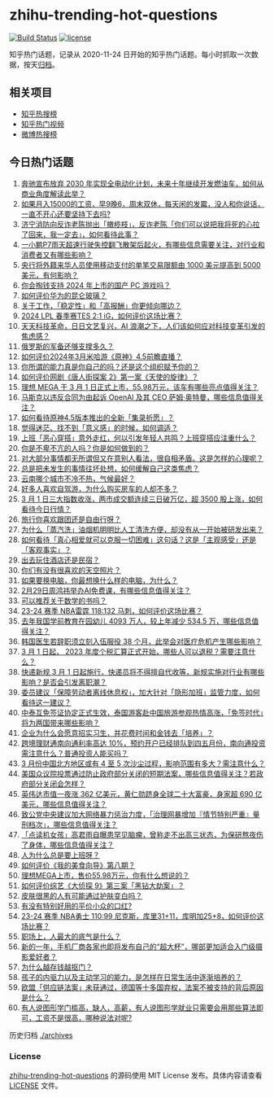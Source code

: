 # zhihu-trending-hot-questions

[![Build Status](https://github.com/justjavac/zhihu-trending-hot-questions/workflows/ci/badge.svg?branch=master)](https://github.com/justjavac/zhihu-trending-hot-questions/actions)
[![license](https://img.shields.io/github/license/justjavac/zhihu-trending-hot-questions)](https://github.com/justjavac/zhihu-trending-hot-questions/blob/master/LICENSE)

知乎热门话题，记录从 2020-11-24
日开始的知乎热门话题。每小时抓取一次数据，按天[归档](./archives)。

## 相关项目

- [知乎热搜榜](https://github.com/justjavac/zhihu-trending-top-search)
- [知乎热门视频](https://github.com/justjavac/zhihu-trending-hot-video)
- [微博热搜榜](https://github.com/justjavac/weibo-trending-hot-search)

## 今日热门话题

<!-- BEGIN -->
<!-- 最后更新时间 Sat Mar 02 2024 04:19:01 GMT+0800 (China Standard Time) -->

1. [奔驰宣布放弃 2030 年实现全电动化计划，未来十年继续开发燃油车，如何从商业角度解读此举？](https://www.zhihu.com/question/646518176)
1. [如果月入15000的工资，早9晚6，周末双休，每天闲的发霉，没人和你说话，一直不开心还要坚持下去吗?](https://www.zhihu.com/question/645077780)
1. [济宁消防向反诈老陈抛出「橄榄枝」，反诈老陈「你们可以说把我将死的心拉了回来，我一定去」，如何看待此事？](https://www.zhihu.com/question/646572423)
1. [一小鹏P7雨天超速行驶失控翻飞散架后起火，有哪些信息需要关注，对行业和消费者又有哪些影响？](https://www.zhihu.com/question/646477063)
1. [央行将外籍来华人员使用移动支付的单笔交易限额由 1000 美元提高到 5000 美元，有何影响？](https://www.zhihu.com/question/646612688)
1. [你会掏钱支持 2024 年上市的国产 PC 游戏吗？](https://www.zhihu.com/question/645412680)
1. [如何评价华为的昆仑玻璃？](https://www.zhihu.com/question/552044206)
1. [关于工作，「稳定性」和「高报酬」你更倾向哪边？](https://www.zhihu.com/question/646201526)
1. [2024 LPL 春季赛TES 2:1 iG，如何评价这场比赛？](https://www.zhihu.com/question/646619317)
1. [天天科技革命，日日文艺复兴，AI 浪潮之下，人们该如何应对科技变革引发的焦虑感？](https://www.zhihu.com/question/646407301)
1. [俄罗斯的军备还够支撑多久？](https://www.zhihu.com/question/581137923)
1. [如何评价2024年3月米哈游《原神》4.5前瞻直播？](https://www.zhihu.com/question/646507780)
1. [你所谓的能力真是你自己的吗？还是这个组织赋予你的？](https://www.zhihu.com/question/644811239)
1. [如何评价网剧《唐人街探案 2》第一案《天使的旋律》？](https://www.zhihu.com/question/646484015)
1. [理想 MEGA 于 3 月 1 日正式上市，55.98万元，该车有哪些亮点值得关注？](https://www.zhihu.com/question/646414523)
1. [马斯克以违反合同为由起诉 OpenAI 及其 CEO 萨姆·奥特曼，哪些信息值得关注？](https://www.zhihu.com/question/646614948)
1. [如何看待原神4.5版本推出的全新「集录祈愿」？](https://www.zhihu.com/question/646655614)
1. [觉得迷茫、找不到「意义感」的时候，如何调适？](https://www.zhihu.com/question/646371009)
1. [上班「恶心穿搭」意外走红，何以引发年轻人共鸣？上班穿搭应注重什么？](https://www.zhihu.com/question/646554769)
1. [你是不卑不亢的人吗？你是如何做到的？](https://www.zhihu.com/question/640372857)
1. [对大部分事情都无所谓但又在意别人看法，很自相矛盾。这是怎样的心理呢？](https://www.zhihu.com/question/640555211)
1. [总是把未发生的事情往坏处想，如何缓解自己这类焦虑？](https://www.zhihu.com/question/646186703)
1. [云南哪个城市不冷不热，气候最好？](https://www.zhihu.com/question/643097740)
1. [好多人喜欢自驾游，为什么购买房车的人却不多？](https://www.zhihu.com/question/642794799)
1. [3 月 1 日三大指数收涨，两市成交额连续三日破万亿，超 3500 股上涨，如何看待今日行情？](https://www.zhihu.com/question/646552918)
1. [旅行你喜欢跟团还是自由行呀？](https://www.zhihu.com/question/644881483)
1. [为什么「蒸汽洗」油烟机明明比人工清洗方便，却没有从一开始被研发出来？](https://www.zhihu.com/question/646556993)
1. [如何看待「真心相爱就可以克服一切困难」这句话？这是「主观感受」还是「客观事实」？](https://www.zhihu.com/question/646357123)
1. [出去玩住酒店还是民宿？](https://www.zhihu.com/question/644255470)
1. [你们有没有很喜欢的天空照片？](https://www.zhihu.com/question/645926289)
1. [如果要换电脑，你最想换什么样的电脑，为什么？](https://www.zhihu.com/question/645986864)
1. [2月29日周鸿祎举办AI免费课，有哪些信息值得关注？](https://www.zhihu.com/question/646600779)
1. [可以推荐关于数学的书吗？](https://www.zhihu.com/question/636818676)
1. [23-24 赛季 NBA雷霆 118:132 马刺，如何评价这场比赛？](https://www.zhihu.com/question/646560805)
1. [去年我国学前教育在园幼儿 4093 万人，较上年减少 534.5 万，哪些信息值得关注？](https://www.zhihu.com/question/646455118)
1. [韩国医生若辞职须立刻入伍服役 38 个月，此举会对医疗危机产生哪些影响？](https://www.zhihu.com/question/646552809)
1. [3 月 1 日起， 2023 年度个税汇算正式开始，哪些人可以退税？需要注意什么？](https://www.zhihu.com/question/646552320)
1. [快递新规 3 月 1 日起施行，快递员将不得擅自代收等，新规实施对行业有哪些影响？是否会引发离职潮？](https://www.zhihu.com/question/646549933)
1. [委员建议「保障劳动者离线休息权」，加大针对「隐形加班」监管力度，如何看待这一建议？](https://www.zhihu.com/question/646270260)
1. [中泰互免签证协定正式生效，泰国游客赴中国旅游参观热情高涨，「免签时代」将为两国带来哪些影响？](https://www.zhihu.com/question/646576869)
1. [企业为什么会愿意招实习生，并花费时间和金钱去「培养」？](https://www.zhihu.com/question/646306521)
1. [跨境理财通南向通利率高达 10%，预约开户已经排队到四五月份，南向通投资需注意什么？普通投资人能买吗？](https://www.zhihu.com/question/646554509)
1. [3 月份中国北方地区或有 4 至 5 次沙尘过程，影响范围有多大？需注意什么？](https://www.zhihu.com/question/646617524)
1. [美国众议院投票通过防止政府部分关闭的短期法案，哪些信息值得关注？若政府部分关闭会怎样？](https://www.zhihu.com/question/646551028)
1. [英伟达市值一夜涨 362 亿美元，黄仁勋跻身全球二十大富豪，身家超 690 亿美元，哪些信息值得关注？](https://www.zhihu.com/question/646554500)
1. [致公党中央建议加大网络暴力惩治力度，「治理网暴增加『情节特别严重』量刑档次」，哪些信息值得关注？](https://www.zhihu.com/question/646558112)
1. [「点读机女孩」高君雨自曝患罕见脑瘤，曾称走不出高三状态，为保研熬夜伤了身体，哪些信息值得关注？](https://www.zhihu.com/question/646520206)
1. [人为什么总是要上班呀？](https://www.zhihu.com/question/646585968)
1. [如何评价《我的美食向导》第八期？](https://www.zhihu.com/question/645765663)
1. [理想MEGA上市，售价55.98万元，你有什么想说的？](https://www.zhihu.com/question/644421803)
1. [如何评价综艺《大侦探 9》第三案「黑钻大劫案」？](https://www.zhihu.com/question/646237977)
1. [皮肤很黑的人有可能通过护肤变白吗？](https://www.zhihu.com/question/645051238)
1. [有没有特别好用的平价小众的口红?](https://www.zhihu.com/question/640335219)
1. [23-24 赛季 NBA勇士 110:99 尼克斯，库里31+11，库明加25+8，如何评价这场比赛？](https://www.zhihu.com/question/646552577)
1. [职场上，人最大的底气是什么？](https://www.zhihu.com/question/638179156)
1. [新的一年，手机厂商各家也即将发布自己的“超大杯”，哪部更加适合入门级摄影爱好者？](https://www.zhihu.com/question/645929288)
1. [为什么越存钱越抠门？](https://www.zhihu.com/question/645929318)
1. [孩子的内驱力以及主动学习的能力，是怎样在日常生活中逐渐培养的？](https://www.zhihu.com/question/643197928)
1. [欧盟「供应链法案」未获通过，德国等十多国弃权，法案不被支持的背后原因是什么？](https://www.zhihu.com/question/646433762)
1. [有人说图形学门槛高，缺人，高薪，有人说图形学就业只需要会用那些算法即可，工资不是很高，哪种说法对呢?](https://www.zhihu.com/question/641456040)

<!-- END -->

历史归档 [./archives](./archives)

### License

[zhihu-trending-hot-questions](https://github.com/justjavac/zhihu-trending-hot-questions)
的源码使用 MIT License 发布。具体内容请查看 [LICENSE](./LICENSE) 文件。
